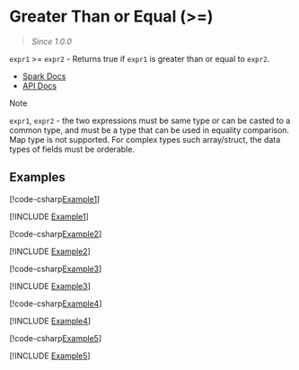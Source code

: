 ﻿# Greater Than or Equal (>=)

> _Since 1.0.0_

`expr1` >= `expr2` - Returns true if `expr1` is greater than or equal to `expr2`.

* [Spark Docs](https://spark.apache.org/docs/3.2.2/api/sql/index.html#_15)
* [API Docs](xref:TypedSpark.NET.Columns.TypedOrdColumn`3.op_GreaterThanOrEqual*)

> [!NOTE]
> `expr1`, `expr2` - the two expressions must be same type or can be casted to a
> common type, and must be a type that can be used in equality comparison. Map
> type is not supported. For complex types such array/struct, the data types of
> fields must be orderable.

## Examples

[!code-csharp[Example1](../../../TypedSpark.NET.Tests/Examples/GreaterThanOrEqual.cs#Example1)]

[!INCLUDE [Example1](../../../TypedSpark.NET.Tests/Examples/__examples__/GreaterThanOrEqual.Case1.md)]

[!code-csharp[Example2](../../../TypedSpark.NET.Tests/Examples/GreaterThanOrEqual.cs#Example2)]

[!INCLUDE [Example2](../../../TypedSpark.NET.Tests/Examples/__examples__/GreaterThanOrEqual.Case2.md)]

[!code-csharp[Example3](../../../TypedSpark.NET.Tests/Examples/GreaterThanOrEqual.cs#Example3)]

[!INCLUDE [Example3](../../../TypedSpark.NET.Tests/Examples/__examples__/GreaterThanOrEqual.Case3.md)]

[!code-csharp[Example4](../../../TypedSpark.NET.Tests/Examples/GreaterThanOrEqual.cs#Example4)]

[!INCLUDE [Example4](../../../TypedSpark.NET.Tests/Examples/__examples__/GreaterThanOrEqual.Case4.md)]

[!code-csharp[Example5](../../../TypedSpark.NET.Tests/Examples/GreaterThanOrEqual.cs#Example5)]

[!INCLUDE [Example5](../../../TypedSpark.NET.Tests/Examples/__examples__/GreaterThanOrEqual.Case5.md)]
